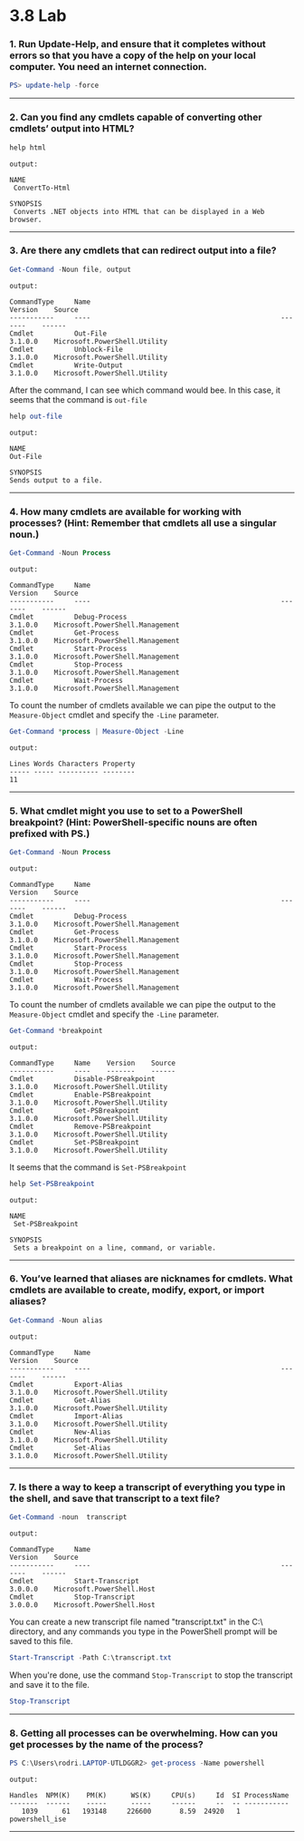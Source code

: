 # 3.8 Lab

### 1. Run Update-Help, and ensure that it completes without errors so that you have a copy of the help on your local computer. You need an internet connection.

```powershell
PS> update-help -force
```

---

### 2. Can you find any cmdlets capable of converting other cmdlets’ output into HTML?

```powershell
help html
```

`output:`

```
NAME
 ConvertTo-Html

SYNOPSIS
 Converts .NET objects into HTML that can be displayed in a Web browser.
```

---

### 3. Are there any cmdlets that can redirect output into a file?

```powershell
Get-Command -Noun file, output
```

`output:`

```
CommandType     Name                                               Version    Source
-----------     ----                                               -------    ------
Cmdlet          Out-File                                           3.1.0.0    Microsoft.PowerShell.Utility
Cmdlet          Unblock-File                                       3.1.0.0    Microsoft.PowerShell.Utility
Cmdlet          Write-Output                                       3.1.0.0    Microsoft.PowerShell.Utility
```

After the command, I can see which command would bee.
In this case, it seems that the command is `out-file`

```powershell
help out-file
```

`output:`

```
NAME
Out-File

SYNOPSIS
Sends output to a file.
```

---

### 4. How many cmdlets are available for working with processes? (Hint: Remember that cmdlets all use a singular noun.)

```powershell
Get-Command -Noun Process
```

`output:`

```
CommandType     Name                                               Version    Source
-----------     ----                                               -------    ------
Cmdlet          Debug-Process                                      3.1.0.0    Microsoft.PowerShell.Management
Cmdlet          Get-Process                                        3.1.0.0    Microsoft.PowerShell.Management
Cmdlet          Start-Process                                      3.1.0.0    Microsoft.PowerShell.Management
Cmdlet          Stop-Process                                       3.1.0.0    Microsoft.PowerShell.Management
Cmdlet          Wait-Process                                       3.1.0.0    Microsoft.PowerShell.Management
```

To count the number of cmdlets available we can pipe the output to the `Measure-Object` cmdlet and specify the `-Line` parameter.

```powershell
Get-Command *process | Measure-Object -Line
```

`output:`

```
Lines Words Characters Property
----- ----- ---------- --------
11
```

---

### 5. What cmdlet might you use to set to a PowerShell breakpoint? (Hint: PowerShell-specific nouns are often prefixed with PS.)

```powershell
Get-Command -Noun Process
```

`output:`

```
CommandType     Name                                               Version    Source
-----------     ----                                               -------    ------
Cmdlet          Debug-Process                                      3.1.0.0    Microsoft.PowerShell.Management
Cmdlet          Get-Process                                        3.1.0.0    Microsoft.PowerShell.Management
Cmdlet          Start-Process                                      3.1.0.0    Microsoft.PowerShell.Management
Cmdlet          Stop-Process                                       3.1.0.0    Microsoft.PowerShell.Management
Cmdlet          Wait-Process                                       3.1.0.0    Microsoft.PowerShell.Management
```

To count the number of cmdlets available we can pipe the output to the `Measure-Object` cmdlet and specify the `-Line` parameter.

```powershell
Get-Command *breakpoint
```

`output:`

```
CommandType     Name    Version    Source
-----------     ----    -------    ------
Cmdlet          Disable-PSBreakpoint                               3.1.0.0    Microsoft.PowerShell.Utility
Cmdlet          Enable-PSBreakpoint                                3.1.0.0    Microsoft.PowerShell.Utility
Cmdlet          Get-PSBreakpoint                                   3.1.0.0    Microsoft.PowerShell.Utility
Cmdlet          Remove-PSBreakpoint                                3.1.0.0    Microsoft.PowerShell.Utility
Cmdlet          Set-PSBreakpoint                                   3.1.0.0    Microsoft.PowerShell.Utility
```

It seems that the command is `Set-PSBreakpoint`

```powershell
help Set-PSBreakpoint
```

`output:`

```
NAME
 Set-PSBreakpoint

SYNOPSIS
 Sets a breakpoint on a line, command, or variable.
```

---

### 6. You’ve learned that aliases are nicknames for cmdlets. What cmdlets are available to create, modify, export, or import aliases?

```powershell
Get-Command -Noun alias
```

`output:`

```
CommandType     Name                                               Version    Source
-----------     ----                                               -------    ------
Cmdlet          Export-Alias                                       3.1.0.0    Microsoft.PowerShell.Utility
Cmdlet          Get-Alias                                          3.1.0.0    Microsoft.PowerShell.Utility
Cmdlet          Import-Alias                                       3.1.0.0    Microsoft.PowerShell.Utility
Cmdlet          New-Alias                                          3.1.0.0    Microsoft.PowerShell.Utility
Cmdlet          Set-Alias                                          3.1.0.0    Microsoft.PowerShell.Utility
```

---

### 7. Is there a way to keep a transcript of everything you type in the shell, and save that transcript to a text file?

```powershell
Get-Command -noun  transcript
```

`output:`

```
CommandType     Name                                               Version    Source
-----------     ----                                               -------    ------
Cmdlet          Start-Transcript                                   3.0.0.0    Microsoft.PowerShell.Host
Cmdlet          Stop-Transcript                                    3.0.0.0    Microsoft.PowerShell.Host
```

You can create a new transcript file named "transcript.txt" in the C:\ directory, and any commands you type in the PowerShell prompt will be saved to this file.

```powershell
Start-Transcript -Path C:\transcript.txt
```

When you're done, use the command `Stop-Transcript` to stop the transcript and save it to the file.

```powershell
Stop-Transcript
```

---

### 8. Getting all processes can be overwhelming. How can you get processes by the name of the process?

```powershell
PS C:\Users\rodri.LAPTOP-UTLDGGR2> get-process -Name powershell
```

`output:`

```
Handles  NPM(K)    PM(K)      WS(K)     CPU(s)     Id  SI ProcessName
-------  ------    -----      -----     ------     --  -- -----------
   1039      61   193148     226600       8.59  24920   1 powershell_ise
```

---

